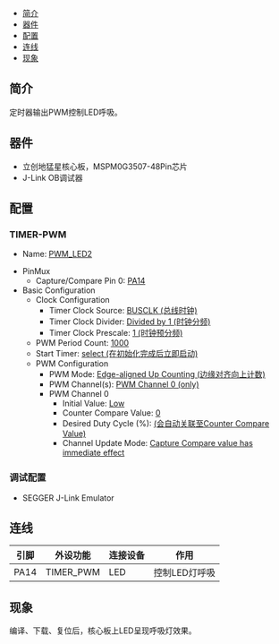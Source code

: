 * [简介](#简介)
* [器件](#器件)
* [配置](#配置)
* [连线](#连线)
* [现象](#现象)

## 简介
定时器输出PWM控制LED呼吸。

## 器件
- 立创地猛星核心板，MSPM0G3507-48Pin芯片
- J-Link OB调试器

## 配置
### TIMER-PWM
* Name: <u>PWM_LED2</u>
- PinMux
  * Capture/Compare Pin 0: <u>PA14</u>
- Basic Configuration
  - Clock Configuration
    * Timer Clock Source: <u>BUSCLK (总线时钟)</u>
    * Timer Clock Divider: <u>Divided by 1 (时钟分频)</u>
    * Timer Clock Prescale: <u>1 (时钟预分频)</u>
  * PWM Period Count: <u>1000</u>
  * Start Timer: <u>select (在初始化完成后立即启动)</u>
  - PWM Configuration
    * PWM Mode: <u>Edge-aligned Up Counting (边缘对齐向上计数)</u>
    * PWM Channel(s): <u>PWM Channel 0 (only)</u>
    - PWM Channel 0
      * Initial Value: <u>Low</u>
      * Counter Compare Value: <u>0</u>
      * Desired Duty Cycle (%): <u>(会自动关联至Counter Compare Value)</u>
      * Channel Update Mode: <u>Capture Compare value has immediate effect</u>

### 调试配置
- SEGGER J-Link Emulator

## 连线

| 引脚 | 外设功能 | 连接设备 | 作用 |
| ---- | --- | --- | --- |
| PA14  | TIMER_PWM | LED | 控制LED灯呼吸 |

## 现象
编译、下载、复位后，核心板上LED呈现呼吸灯效果。
